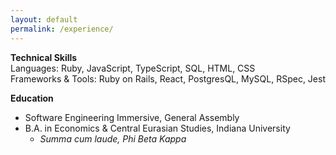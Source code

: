 ```yaml
---
layout: default
permalink: /experience/
---
```


**Technical Skills**
<br>
Languages: Ruby, JavaScript, TypeScript, SQL, HTML, CSS
<br>
Frameworks & Tools: Ruby on Rails, React, PostgresQL, MySQL, RSpec, Jest

**Education**

- Software Engineering Immersive, General Assembly
- B.A. in Economics & Central Eurasian Studies, Indiana University
  - _Summa cum laude, Phi Beta Kappa_
